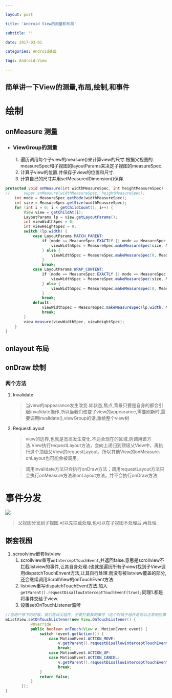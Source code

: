 ```yaml
---

layout: post

title: 'Android View的测量和布局'

subtitle: ''

date: 2017-03-01

categories: Android基础

tags: Android-View

---
```

简单讲一下View的测量,布局,绘制,和事件
---

# 绘制
## onMeasure 测量
  * ### ViewGroup的测量
      1. 遍历调用每个子view的measure()来计算view的尺寸.根据父视图的measureSpec和子视图的layoutParams来决定子视图的measureSpec.
      2. 计算子view的位置.并保存子view的位置和尺寸.
      3. 计算自己的尺寸并用setMeasuredDimension()保存.
    
```java
protected void onMeasure(int widthMeasureSpec, int heightMeasureSpec) {
//      super.onMeasure(widthMeasureSpec, heightMeasureSpec);
    int mode = MeasureSpec.getMode(widthMeasureSpec);
    int size = MeasureSpec.getSize(widthMeasureSpec);
    for (int i = 0; i < getChildCount(); i++) {
        View view = getChildAt(i);
        LayoutParams lp = view.getLayoutParams();
        int viewWidthSpec = 0;
        int viewHeightSpec = 0;
        switch (lp.width) {
            case LayoutParams.MATCH_PARENT:
                if (mode == MeasureSpec.EXACTLY || mode == MeasureSpec.AT_MOST) {
                    viewWidthSpec = MeasureSpec.makeMeasureSpec(size, MeasureSpec.EXACTLY);
                } else {
                    viewWidthSpec = MeasureSpec.makeMeasureSpec(0, MeasureSpec.UNSPECIFIED);
                }
                break;
            case LayoutParams.WRAP_CONTENT:
                if (mode == MeasureSpec.EXACTLY || mode == MeasureSpec.AT_MOST) {
                    viewWidthSpec = MeasureSpec.makeMeasureSpec(size, MeasureSpec.AT_MOST);
                } else {
                    viewWidthSpec = MeasureSpec.makeMeasureSpec(0, MeasureSpec.UNSPECIFIED);
                }
                break;
            default:
                viewWidthSpec = MeasureSpec.makeMeasureSpec(lp.width, MeasureSpec.EXACTLY);
                break;
        }
        view.measure(viewWidthSpec, viewHeightSpec);
    }
}	
```
  
## onlayout 布局  
## onDraw 绘制
### 两个方法
 1. Invalidate
      > 当view的appearance发生改变.如状态,焦点,背景只要是自身的都会引起invalidate操作.所以当我们改变了view的appearance,需要刷新时,需要调用invalidate(),viewGroup的话,重绘整个view树
      
2. RequestLayout
    > view的边界,也就是宽高发生变化.不适合现在的区域,则调用该方法.View执行requestLayout方法，会向上递归到顶级父View中，再执行这个顶级父View的requestLayout，所以其他View的onMeasure，onLayout也可能会被调用。
    
    > 调用invalidate方法只会执行onDraw方法；调用requestLayout方法只会执行onMeasure方法和onLayout方法，并不会执行onDraw方法

   
# 事件分发
  ![](http://ww1.sinaimg.cn/large/6ad807f3gy1fplqc6aydnj20jg0m4myi.jpg)
  
> 父视图分发到子视图.可以先拦截处理,也可以在子视图不处理后,再处理.
 
## 嵌套视图 
1. scroolview嵌套listview
    1. scrollview重写`onInterceptTouchEvent`,并返回false.意思是scrollview不拦截listview的事件,让其自身处理.(也就是遍历所有子view)找到子View调用dispatchTouchEnvent方法,让其自行处理.而没有被listview覆盖的部分,还会继续调用ScrollView的onTouchEvent方法.
    2. listview重写dispatchTouchEvent方法.加入`getParent().requestDisallowInterceptTouchEvent(true);`同理1.都是将事件交给子view.
    3. 设置setOnTouchListener监听
    
```java
//当用户按下的时候，我们告诉父组件，不要拦截我的事件（这个时候子组件是可以正常响应事件的），拿起之后就会告诉父组件可以阻止。
mListView.setOnTouchListener(new View.OnTouchListener() {
           @Override
           public boolean onTouch(View v, MotionEvent event) {
               switch (event.getAction()) {
                   case MotionEvent.ACTION_MOVE:                    
                       v.getParent().requestDisallowInterceptTouchEvent(true);
                       break;
                   case MotionEvent.ACTION_UP:
                   case MotionEvent.ACTION_CANCEL:                        
                       v.getParent().requestDisallowInterceptTouchEvent(false);
                       break;
               }
               return false;
           }
       }); 
}
```
  
  

